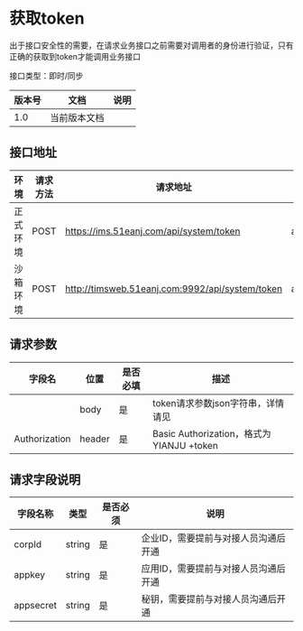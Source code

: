 # 获取token

出于接口安全性的需要，在请求业务接口之前需要对调用者的身份进行验证，只有正确的获取到token才能调用业务接口

接口类型：即时/同步

| 版本号 | 文档         | 说明 |
| ------ | ------------ | ---- |
| 1.0    | 当前版本文档 |      |

## 接口地址

| 环境     | 请求方法 | 请求地址                                        | 请求主体MIME类型 | 响应主体MIME类型 |
| -------- | -------- | ----------------------------------------------- | ---------------- | ---------------- |
| 正式环境 | POST     | https://ims.51eanj.com/api/system/token         | application/json | application/json |
| 沙箱环境 | POST     | http://timsweb.51eanj.com:9992/api/system/token | application/json | application/json |

## 请求参数

| 字段名        | 位置   | 是否必填 | 描述                                      |
| ------------- | ------ | -------- | ----------------------------------------- |
|               | body   | 是       | token请求参数json字符串，详情请见         |
| Authorization | header | 是       | Basic Authorization，格式为 YIANJU +token |

## 请求字段说明

| 字段名称  | 类型   | 是否必须 | 说明                                 |
| --------- | ------ | -------- | ------------------------------------ |
| corpId    | string | 是       | 企业ID，需要提前与对接人员沟通后开通 |
| appkey    | string | 是       | 应用ID，需要提前与对接人员沟通后开通 |
| appsecret | string | 是       | 秘钥，需要提前与对接人员沟通后开通   |




